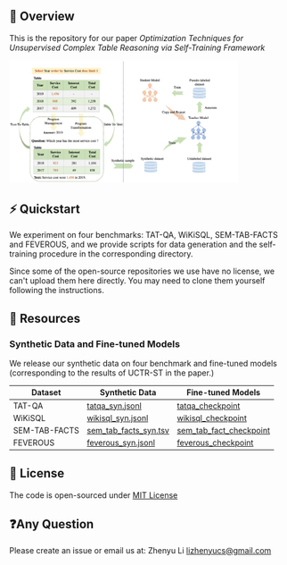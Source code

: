 ## 🏴󠁶󠁵󠁭󠁡󠁰󠁿 Overview

This is the repository for our paper *Optimization Techniques for Unsupervised Complex Table Reasoning via Self-Training Framework*

<img src="./framework.png" alt="framework" style="zoom:40%;" />

## ⚡️ Quickstart

We experiment on four benchmarks: TAT-QA, WiKiSQL, SEM-TAB-FACTS and FEVEROUS, and we provide scripts for data generation and the self-training procedure in the corresponding directory. 

Since some of the open-source repositories we use have no license, we can't upload them here directly. You may need to clone them yourself following the instructions.

##  🏰 Resources

### Synthetic Data and Fine-tuned Models

We release our synthetic data on four benchmark and fine-tuned models (corresponding to the results of UCTR-ST in the paper.)

 Dataset | Synthetic Data | Fine-tuned Models 
----|----|----
TAT-QA | [tatqa_syn.jsonl](https://drive.google.com/file/d/1mpcTMqgG_YdfYIxnOHfBUfawNhXuLWwC/view?usp=sharing) | [tatqa_checkpoint](to_be_uploaded)
WiKiSQL | [wikisql_syn.jsonl](https://drive.google.com/file/d/1-xHnOV81Eg5RiT3G-ur6C67nhnbu-_JA/view?usp=sharing) | [wikisql_checkpoint](to_be_uploaded)
SEM-TAB-FACTS | [sem_tab_facts_syn.tsv](https://drive.google.com/file/d/1ZcF1NFlrKvXB_3NB1HBBIited81gGjOs/view?usp=sharing) | [sem_tab_fact_checkpoint](to_be_uploaded)
FEVEROUS | [feverous_syn.jsonl](https://drive.google.com/file/d/1S4NHfeb2lw8jnDIfWDOFRk8heTPxdeiU/view?usp=sharing) | [feverous_checkpoint](to_be_uploaded)

## 📝 License

The code is open-sourced under [MIT License](LICENSE)

## ❓Any Question

Please create an issue or email us at: Zhenyu Li lizhenyucs@gmail.com
